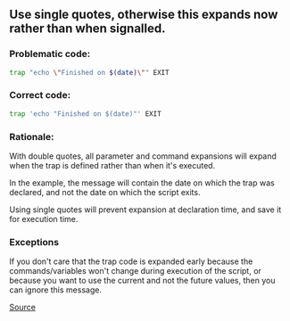 ## Use single quotes, otherwise this expands now rather than when signalled.

### Problematic code:

```sh
trap "echo \"Finished on $(date)\"" EXIT
```

### Correct code:

```sh
trap 'echo "Finished on $(date)"' EXIT
```

### Rationale:

With double quotes, all parameter and command expansions will expand when the trap is defined rather than when it's executed.

In the example, the message will contain the date on which the trap was declared, and not the date on which the script exits.

Using single quotes will prevent expansion at declaration time, and save it for execution time.

### Exceptions

If you don't care that the trap code is expanded early because the commands/variables won't change during execution of the script, or because you want to use the current and not the future values, then you can ignore this message.

[Source](https://github.com/koalaman/shellcheck/wiki/SC2064)

